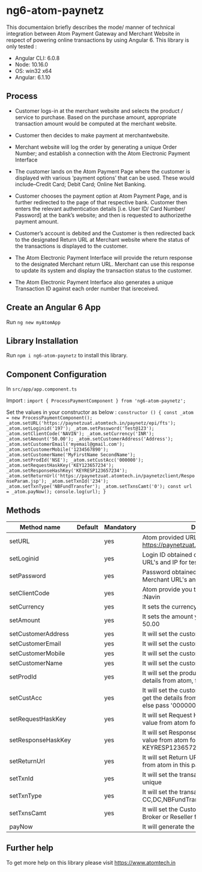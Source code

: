 # ng6-atom-paynetz

This documentaion briefly describes the mode/ manner of technical integration between Atom Payment
Gateway and Merchant Website in respect of powering online transactions by using Angular 6. This library is only tested :

* Angular CLI: 6.0.8
* Node: 10.16.0
* OS: win32 x64
* Angular: 6.1.10

## Process

* Customer logs-in at the merchant website and selects the product / service to purchase.
Based on the purchase amount, appropriate transaction amount would be computed at the
merchant website.

* Customer then decides to make payment at merchantwebsite.

* Merchant website will log the order by generating a unique Order Number; and establish a
connection with the Atom Electronic Payment Interface

* The customer lands on the Atom Payment Page where the customer is displayed with
various ‘payment options’ that can be used. These would include–Credit Card; Debit Card;
Online Net Banking.

* Customer chooses the payment option at Atom Payment Page, and is further redirected to
the page of that respective bank. Customer then enters the relevant authentication details
[i.e. User ID/ Card Number/ Password] at the bank’s website; and then is requested to
authorizethe payment amount.

* Customer’s account is debited and the Customer is then redirected back to the designated
Return URL at Merchant website where the status of the transactions is displayed to the
customer.

* The Atom Electronic Payment Interface will provide the return response to the designated
Merchant return URL. Merchant can use this response to update its system and display the
transaction status to the customer.

* The Atom Electronic Payment Interface also generates a unique Transaction ID against each
order number that isreceived.


## Create an Angular 6 App

Run `ng new myAtomApp`

## Library Installation

Run `npm i ng6-atom-paynetz` to install this library.

## Component Configuration 

In  `src/app/app.component.ts` 

Import :
`import { ProcessPaymentComponent } from 'ng6-atom-paynetz';`

Set the values in your constructor as below :
`constructor () {
    const _atom = new ProcessPaymentComponent();
    _atom.setURL('https://paynetzuat.atomtech.in/paynetz/epi/fts');
    _atom.setLoginid('197');
    _atom.setPassword('Test@123');
    _atom.setClientCode('NAVIN');
    _atom.setCurrency('INR');
    _atom.setAmount('50.00');
    _atom.setCustomerAddress('Address');
    _atom.setCustomerEmail('myemail@gmail.com');
    _atom.setCustomerMobile('1234567890');
    _atom.setCustomerName('MyFirstName SecondName');
    _atom.setProdId('NSE');
    _atom.setCustAcc('000000');
    _atom.setRequestHaskKey('KEY123657234');
    _atom.setResponseHashKey('KEYRESP123657234');
    _atom.setReturnUrl('https://paynetzuat.atomtech.in/paynetzclient/ResponseParam.jsp');
    _atom.setTxnId('234');
    _atom.setTxnType('NBFundTransfer');
    _atom.setTxnsCamt('0');
    const url = _atom.payNow();
    console.log(url);
  }`


## Methods

Method name  |  Default | Mandatory | Description
------------- | ------------- | --------------------| -----------------|
setURL  |  |  yes | Atom provided URL or IP for test : https://paynetzuat.atomtech.in/paynetz/epi/fts
setLoginid  |  |  yes | Login ID obtained on registration of Merchant URL's and IP for test : 197
setPassword  |  |  yes | Password obtained on registration of Merchant URL's and IP for test : Test@123
setClientCode  |  |  yes | Atom provide you the client code, for test :Navin
setCurrency  |  |  yes | It sets the currency, always INR
setAmount  |  |  yes | It sets the amount you want to pay, for test 50.00
setCustomerAddress  |  |  yes | It will set the customers address
setCustomerEmail  |  |  yes | It will set the customers email
setCustomerMobile  |  |  yes | It will set the customers mobile
setCustomerName  |  |  yes | It will set the customers name
setProdId  |  |  yes | It will set the product id and you will get the details from atom, for test use NSE
setCustAcc  |  |  yes | It will set the customer account and you will get the details from atom if you are a reseller else pass '000000', for test use '000000'
setRequestHaskKey |  | yes | It will set Request Hash Key, you will get this value from atom for test use KEY123657234
setResponseHaskKey |  | yes | It will set Response Hash Key, you will get this value from atom for test use KEYRESP123657234
setReturnUrl |  | yes | It will set Return URl, you will the response from atom in this page
setTxnId |  | yes | It will set the transaction id and it should be unique
setTxnType |  | yes | It will set the transaction type e.g. CC,DC,NBFundTransfer
setTxnsCamt |  | yes | It will set the Customer Account No. if you are Broker or Reseller for test use "0"
payNow |  |  | It will generate the url for payment



## Further help

To get more help on this library please visit https://www.atomtech.in
